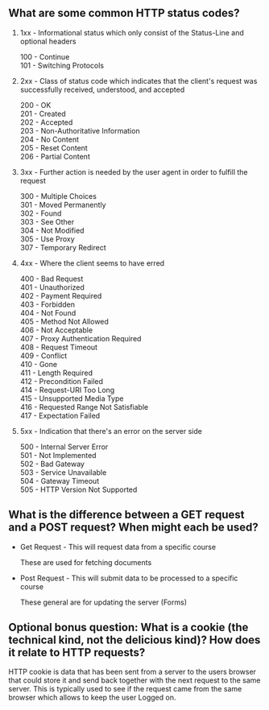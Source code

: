 ## What are some common HTTP status codes?

1. 1xx - Informational status which only consist of the Status-Line and optional headers

    100 - Continue  
    101 - Switching Protocols  

2. 2xx - Class of status code which indicates that the client's request was successfully received, understood, and accepted

   200 - OK  
   201 - Created   
   202 - Accepted   
   203 - Non-Authoritative Information  
   204 - No Content  
   205 - Reset Content   
   206 - Partial Content  

3. 3xx - Further action is needed by the user agent in order to fulfill the request

   300 - Multiple Choices  
   301 - Moved Permanently  
   302 - Found  
   303 - See Other  
   304 - Not Modified  
   305 - Use Proxy  
   307 - Temporary Redirect

4. 4xx - Where the client seems to have erred

   400 - Bad Request  
   401 - Unauthorized  
   402 - Payment Required  
   403 - Forbidden  
   404 - Not Found  
   405 - Method Not Allowed  
   406 - Not Acceptable  
   407 - Proxy Authentication Required  
   408 - Request Timeout  
   409 - Conflict  
   410 - Gone  
   411 - Length Required  
   412 - Precondition Failed  
   414 - Request-URI Too Long  
   415 - Unsupported Media Type  
   416 - Requested Range Not Satisfiable  
   417 - Expectation Failed  

5. 5xx - Indication that there's an error on the server side

   500 - Internal Server Error  
   501 - Not Implemented  
   502 - Bad Gateway  
   503 - Service Unavailable  
   504 - Gateway Timeout  
   505 - HTTP Version Not Supported  

## What is the difference between a GET request and a POST request? When might each be used?

* Get Request - This will request data from a specific course

  These are used for fetching documents

* Post Request - This will submit data to be processed to a specific course  

  These general are for updating the server  (Forms)

## Optional bonus question: What is a cookie (the technical kind, not the delicious kind)? How does it relate to HTTP requests?

   HTTP cookie is data that has been sent from a server to the users browser that could store it and send back together with the next request to the same server. This is typically used to see if the request came from the same browser which allows to keep the user Logged on.   
